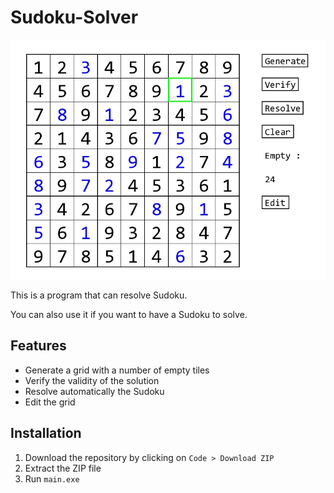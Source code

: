 # Sudoku-Solver
![Preview image](./preview/preview.jpg)

This is a program that can resolve Sudoku.

You can also use it if you want to have a Sudoku to solve.
## Features
- Generate a grid with a number of empty tiles
- Verify the validity of the solution
- Resolve automatically the Sudoku
- Edit the grid
## Installation
1. Download the repository by clicking on `Code > Download ZIP`
2. Extract the ZIP file
3. Run `main.exe`